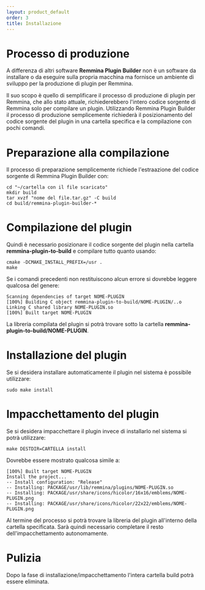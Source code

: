 ```yaml
---
layout: product_default
order: 3
title: Installazione
---
```

# Processo di produzione

A differenza di altri software **Remmina Plugin Builder** non è un software da
installare o da eseguire sulla propria macchina ma fornisce un ambiente di
sviluppo per la produzione di plugin per Remmina.

Il suo scopo è quello di semplificare il processo di produzione di plugin per
Remmina, che allo stato attuale, richiederebbero l'intero codice sorgente di
Remmina solo per compilare un plugin.
Utilizzando Remmina Plugin Builder il processo di produzione semplicemente
richiederà il posizionamento del codice sorgente del plugin in una cartella
specifica e la compilazione con pochi comandi.

# Preparazione alla compilazione

Il processo di preparazione semplicemente richiede l'estraazione del codice
sorgente di Remmina Plugin Builder con:
```
cd "~/cartella con il file scaricato"
mkdir build
tar xvzf "nome del file.tar.gz" -C build
cd build/remmina-plugin-builder-*
```

# Compilazione del plugin

Quindi è necessario posizionare il codice sorgente del plugin nella cartella
**remmina-plugin-to-build** e compilare tutto quanto usando:

```
cmake -DCMAKE_INSTALL_PREFIX=/usr .
make
```

Se i comandi precedenti non restituiscono alcun errore si dovrebbe leggere
qualcosa del genere:

```
Scanning dependencies of target NOME-PLUGIN
[100%] Building C object remmina-plugin-to-build/NOME-PLUGIN/..o
Linking C shared library NOME-PLUGIN.so
[100%] Built target NOME-PLUGIN
```

La libreria compilata del plugin si potrà trovare sotto la cartella
**remmina-plugin-to-build/NOME-PLUGIN**.

# Installazione del plugin

Se si desidera installare automaticamente il plugin nel sistema è possibile
utilizzare:

```
sudo make install
```

# Impacchettamento del plugin

Se si desidera impacchettare il plugin invece di installarlo nel sistema si
potrà utilizzare:

```
make DESTDIR=CARTELLA install
```

Dovrebbe essere mostrato qualcosa simile a:

```
[100%] Built target NOME-PLUGIN
Install the project...
-- Install configuration: "Release"
-- Installing: PACKAGE/usr/lib/remmina/plugins/NOME-PLUGIN.so
-- Installing: PACKAGE/usr/share/icons/hicolor/16x16/emblems/NOME-PLUGIN.png
-- Installing: PACKAGE/usr/share/icons/hicolor/22x22/emblems/NOME-PLUGIN.png
```

Al termine del processo si potrà trovare la libreria del plugin all'interno
della cartella specificata. Sarà quindi necessario completare il resto
dell'impacchettamento autonomamente.

# Pulizia

Dopo la fase di installazione/impacchettamento l'intera cartella build potrà
essere eliminata.